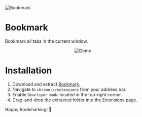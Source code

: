 <div>
  <img src="https://raw.githubusercontent.com/peterthehan/bookmark/master/assets/bookmark_128.png" title="Bookmark" />
</div>

# Bookmark

Bookmark all tabs in the current window.

<div align="center">
  <p>
    <img src="https://raw.githubusercontent.com/peterthehan/bookmark/master/assets/demo.gif" title="Demo" />
  </p>
</div>

# Installation

1. Download and extract [Bookmark](https://github.com/peterthehan/bookmark/archive/refs/heads/main.zip).
2. Navigate to `chrome://extensions` from your address bar.
3. Enable `Developer mode` located in the top-right corner.
4. Drag-and-drop the extracted folder into the Extensions page.

Happy Bookmarking! 🎉

